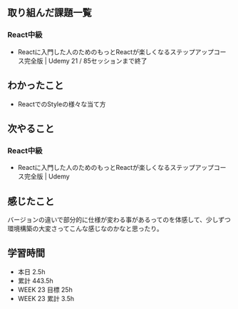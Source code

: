 ## 取り組んだ課題一覧 
 ### React中級
 - Reactに入門した人のためのもっとReactが楽しくなるステップアップコース完全版 | Udemy  21 / 85セッションまで終了

 ## わかったこと 
 - ReactでのStyleの様々な当て方

 ## 次やること
 ### React中級
 - Reactに入門した人のためのもっとReactが楽しくなるステップアップコース完全版 | Udemy



 ## 感じたこと 
バージョンの違いで部分的に仕様が変わる事があるってのを体感して、少しずつ環境構築の大変さってこんな感じなのかなと思ったり。

 ## 学習時間 
 - 本日 2.5h 
 - 累計 443.5h 
 - WEEK 23 目標 25h 
 - WEEK 23 累計 3.5h